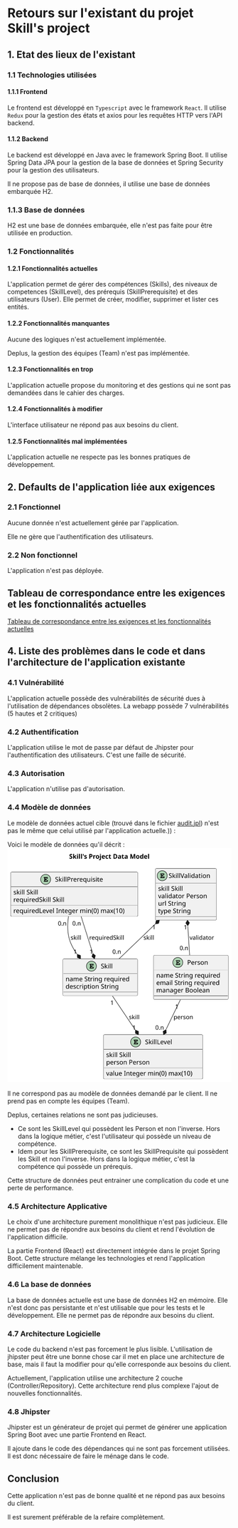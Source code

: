 # Retours sur l'existant du projet Skill's project

## 1. Etat des lieux de l'existant

### 1.1 Technologies utilisées

#### 1.1.1 Frontend

Le frontend est développé en `Typescript` avec le framework `React`. 
Il utilise `Redux` pour la gestion des états et axios pour les requêtes HTTP vers l'API backend.

#### 1.1.2 Backend

Le backend est développé en Java avec le framework Spring Boot.
Il utilise Spring Data JPA pour la gestion de la base de données et Spring Security pour la gestion des utilisateurs.

Il ne propose pas de base de données, il utilise une base de données embarquée H2.

### 1.1.3 Base de données

H2 est une base de données embarquée, elle n'est pas faite pour être utilisée en production.

### 1.2 Fonctionnalités

#### 1.2.1 Fonctionnalités actuelles

L'application permet de gérer des compétences (Skills), des niveaux de competences (SkillLevel), des prérequis (SkillPrerequisite) et des utilisateurs (User).
Elle permet de créer, modifier, supprimer et lister ces entités.

#### 1.2.2 Fonctionnalités manquantes

Aucune des logiques n'est actuellement implémentée.

Deplus, la gestion des équipes (Team) n'est pas implémentée.

#### 1.2.3 Fonctionnalités en trop

L'application actuelle propose du monitoring et des gestions qui ne sont pas demandées dans le cahier des charges.

#### 1.2.4 Fonctionnalités à modifier

L'interface utilisateur ne répond pas aux besoins du client.

#### 1.2.5 Fonctionnalités mal implémentées

L'application actuelle ne respecte pas les bonnes pratiques de développement.

## 2. Defaults de l'application liée aux exigences

### 2.1 Fonctionnel

Aucune donnée n'est actuellement gérée par l'application.

Elle ne gère que l'authentification des utilisateurs.

### 2.2 Non fonctionnel

L'application n'est pas déployée.

## Tableau de correspondance entre les exigences et les fonctionnalités actuelles

[Tableau de correspondance entre les exigences et les fonctionnalités actuelles](srs-plan.xlsx)

## 4. Liste des problèmes dans le code et dans l'architecture de l'application existante

### 4.1 Vulnérabilité

L'application actuelle possède des vulnérabilités de sécurité dues à l'utilisation de dépendances obsolètes.
La webapp possède 7 vulnérabilités (5 hautes et 2 critiques)

### 4.2 Authentification
L'application utilise le mot de passe par défaut de Jhipster pour l'authentification des utilisateurs.
C'est une faille de sécurité.

### 4.3 Autorisation

L'application n'utilise pas d'autorisation.

### 4.4 Modèle de données

Le modèle de données actuel cible (trouvé dans le fichier [audit.jpl](../../audit.jdl)) n'est pas le même que celui utilisé par l'application actuelle.)) :

Voici le modèle de données qu'il décrit :
![Model de données](../assets/existantSkillsProject.svg)

Il ne correspond pas au modèle de données demandé par le client.
Il ne prend pas en compte les équipes (Team).

Deplus, certaines relations ne sont pas judicieuses.
* Ce sont les SkillLevel qui possèdent les Person et non l'inverse. 
Hors dans la logique métier, c'est l'utilisateur qui possède un niveau de compétence.
* Idem pour les SkillPrerequisite, ce sont les SkillPrequisite qui possèdent les Skill et non l'inverse.
Hors dans la logique métier, c'est la compétence qui possède un prérequis.

Cette structure de données peut entrainer une complication du code et une perte de performance.

### 4.5 Architecture Applicative

Le choix d'une architecture purement monolithique n'est pas judicieux. Elle ne permet pas de répondre aux besoins du client et rend 
l'évolution de l'application difficile.

La partie Frontend (React) est directement intégrée dans le projet Spring Boot. Cette structure mélange les technologies et rend
l'application difficilement maintenable.

### 4.6 La base de données

La base de données actuelle est une base de données H2 en mémoire. Elle n'est donc pas persistante et n'est utilisable
que pour les tests et le développement. Elle ne permet pas de répondre aux besoins du client.

### 4.7 Architecture Logicielle

Le code du backend n'est pas forcement le plus lisible. L'utilisation de jhipster peut être une bonne chose
car il met en place une architecture de base, mais il faut la modifier pour qu'elle corresponde aux besoins du client.

Actuellement, l'application utilise une architecture 2 couche (Controller/Repository).
Cette architecture rend plus complexe l'ajout de nouvelles fonctionnalités.

### 4.8 Jhipster

Jhipster est un générateur de projet qui permet de générer une application Spring Boot avec une partie Frontend en React.

Il ajoute dans le code des dépendances qui ne sont pas forcement utilisées. Il est donc nécessaire de faire le ménage dans le code.

## Conclusion

Cette application n'est pas de bonne qualité et ne répond pas aux besoins du client.

Il est surement préférable de la refaire complètement.
